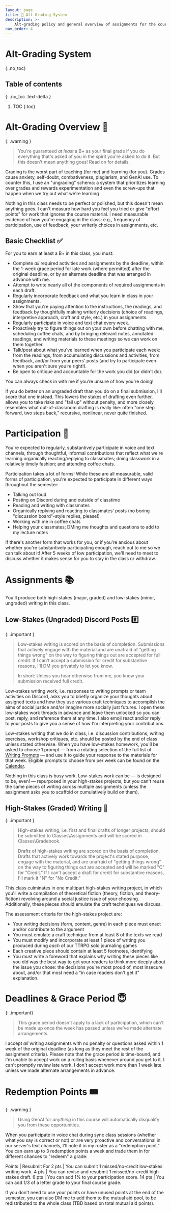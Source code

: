 ```yaml
---
layout: page
title: 🍎 Alt-Grading System
description: >-
    Alt-grading policy and general overview of assignments for the course.
nav_order: 4
---
```


# Alt-Grading System
{:.no_toc}

## Table of contents
{: .no_toc .text-delta }

1. TOC
{:toc}

# Alt-Grading Overview 💯

{: .warning }
> You're guaranteed *at least* a B+ as your final grade if you do everything that's asked of you in the spirit you're asked to do it. But this doesn't mean anything goes! Read on for details.

Grading is the worst part of teaching (for me) and learning (for you). Grades cause anxiety, self-doubt, combativeness, plagiarism, and GenAI use. To counter this, I use an "ungrading" schema: a system that prioritizes learning over grades and rewards experimentation and even the screw-ups that happen when we try out what we're learning

Nothing in this class needs to be perfect or polished, but this doesn't mean anything goes. I can't measure how hard you feel you tried or give "effort points" for work that ignores the course material. I need measurable evidence of how you're engaging in the class: e.g., frequency of participation, use of feedback, your writerly choices in assignments, etc.

## Basic Checklist ✅

For you to earn at least a B+ in this class, you must:

- Complete *all* required activities and assignments by the deadline, within the 1-week grace period for late work (where permitted) after the original deadline, or by an alternate deadline that was arranged in advance with me.
- Attempt to write nearly all of the components of required assignments in each draft.
- Regularly incorporate feedback and what you learn in class in your assignments.
- Show that you're paying attention to the instructions, the readings, and feedback by thoughtfully making writerly decisions (choice of readings, interpretive approach, craft and style, etc.) in your assignments.
- Regularly participate in voice and text chat every week.
- Proactively try to figure things out on your own before chatting with me, scheduling coffee chats, and by bringing relevant notes, annotated readings, and writing materials to these meetings so we can work on them together.
- Talk/post about what you've learned when you participate each week: from the readings, from accumulating discussions and activities, from feedback, and/or from your peers' posts (and try to participate even when you aren't sure you’re right!).
- Be open to critique and accountable for the work you did (or didn't do).

You can always check in with me if you’re unsure of how you're doing!

If you do better on an ungraded draft than you do on a final submission, I'll score that one instead. This lowers the stakes of drafting even further, allows you to take risks and "fail up" without penalty, and more closely resembles what out-of-classroom drafting is really like: often "one step forward, two steps back," recursive, nonlinear, never quite finished.

# Participation 🙋

You're expected to regularly, substantively participate in voice and text channels, through thoughtful, informal contributions that reflect what we're learning organically reacting/replying to classmates; doing classwork in a relatively timely fashion; and attending coffee chats. 

Participation takes a lot of forms! While these are all measurable, valid forms of participation, you're expected to participate in different ways throughout the semester:

- Talking out loud
- Posting on Discord during and outside of classtime
- Reading and writing with classmates
- Organically replying and reacting to classmates' posts (no boring "discussion board"-style replies, please!)
- Working with me in coffee chats
- Helping your classmates; DMing me thoughts and questions to add to my lecture notes

If there's another form that works for you, or if you're anxious about whether you're substantively participating enough, reach out to me so we can talk about it! After 5 weeks of low participation, we'll need to meet to discuss whether it makes sense for you to stay in the class or withdraw.

# Assignments 📚

You'll produce both high-stakes (major, graded) and low-stakes (minor, ungraded) writing in this class. 

## Low-Stakes (Ungraded) Discord Posts #️⃣

{: .important }
> Low-stakes writing is scored on the basis of completion. Submissions that actively engage with the material and are unafraid of "getting things wrong" on the way to figuring things out are accepted for full credit. If I can't accept a submission for credit for substantive reasons, I'll DM you privately to let you know. 
> 
> In short: Unless you hear otherwise from me, you know your submission received full credit.

Low-stakes writing work, i.e. responses to writing prompts or team activities on Discord, asks you to briefly organize your thoughts about assigned texts and how they use various craft techniques to accomplish the aims of social justice and/or imagine more socially just futures. I open these low-stakes work threads in advance and leave them unlocked so you can post, reply, and reference them at any time. I also emoji react and/or reply to your posts to give you a sense of how I'm interpreting your contributions. 

Low-stakes writing that we do in class, i.e. discussion contributions, writing exercises, workshop critiques, etc. should be posted by the end of class unless stated otherwise. When you have low-stakes homework, you'll be asked to choose 1 prompt &mdash; from a rotating selection of the full list of [Writing Prompts](/prompts.md) &mdash; and use it to guide your response to the materials for that week. Eligible prompts to choose from per week can be found on the [Calendar](/calendar.md).

Nothing in this class is busy work. Low-stakes work can be &mdash; is designed to be, even! &mdash; repurposed in your high-stakes projects, but you can't reuse the same pieces of writing across multiple assignments (unless the assignment asks you to scaffold or cumulatively build on them). 

## High-Stakes (Graded) Writing 🚀

{: .important }
> High-stakes writing, i.e. first and final drafts of longer projects, should be submitted to Classes\Assignments and will be scored in Classes\Gradebook.
> 
> Drafts of high-stakes writing are scored on the basis of completion. Drafts that actively work towards the project's stated purpose, engage with the material, and are unafraid of "getting things wrong" on the way to figuring things out are accepted and will be marked "C" for "Credit." If I can't accept a draft for credit for substantive reasons, I'll mark it "N" for "No Credit."

This class culminates in one multipart high-stakes writing project, in which you'll write a compilation of theoretical fiction (theory, fiction, and theory-fiction) revolving around a social justice issue of your choosing. Additionally, these pieces should emulate the craft techniques we discuss.

The assessment criteria for the high-stakes project are:

- Your writing decisions (form, content, genre) in each piece must enact and/or contribute to the argument
- You must emulate a craft technique from at least 8 of the texts we read
- You must modify and incorporate at least 1 piece of writing you produced during *each* of our TTRPG solo journaling games
- Each creative piece should contain at least 5 footnotes, identifying 
- You must write a foreword that explains why writing these pieces like you did was the best way to get your readers to think more deeply about the issue you chose: the decisions you're most proud of, most insecure about, and/or that most need a "in case readers don't get it" explanation.

# Deadlines & Grace Period 😇

{: .important}
> This grace period doesn't apply to a lack of participation, which can't be made up once the week has passed unless we've made alternate arrangements. 

I accept *all* writing assignments with no penalty or questions asked within 1 week of the original deadline (as long as they meet the rest of the assignment criteria). Please note that the grace period is time-bound, and I'm unable to accept work on a rolling basis whenever around you get to it. I can't promptly review late work. I don't accept work more than 1 week late unless we made alternate arrangements in advance.

# Redemption Points 🎟️

{: .warning }
> Using GenAI for *anything* in this course will automatically disqualify you from these opportunities. 

When you participate in voice chat during sync class sessions (whether what you say is correct or not) or are very proactive and conversational in our server's text channels, I'll note it in my roster as a "redemption point." You can earn up to 3 redemption points a week and trade them in for different chances to "redeem" a grade:

Points | Resubmit For
2 pts | You can submit 1 missed/no-credit low-stakes writing work.
4 pts | You can revise and resubmit 1 missed/no-credit high-stakes draft.
6 pts | You can add 1% to your participation score.
14 pts | You can add 1/3 of a letter grade to your final course grade.

If you don't need to use your points or have unused points at the end of the semester, you can also DM me to add them to the mutual aid pool, to be redistributed to the whole class (TBD based on total mutual aid points).